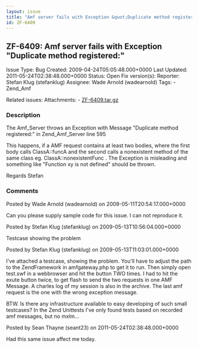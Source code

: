 ```yaml
---
layout: issue
title: "Amf server fails with Exception &quot;Duplicate method registered:&quot;"
id: ZF-6409
---
```


ZF-6409: Amf server fails with Exception "Duplicate method registered:"
-----------------------------------------------------------------------

 Issue Type: Bug Created: 2009-04-24T05:05:48.000+0000 Last Updated: 2011-05-24T02:38:48.000+0000 Status: Open Fix version(s): 
 Reporter:  Stefan Klug (stefanklug)  Assignee:  Wade Arnold (wadearnold)  Tags: - Zend\_Amf
 
 Related issues: 
 Attachments: - [ZF-6409.tar.gz](/issues/secure/attachment/11926/ZF-6409.tar.gz)
 
### Description

The Amf\_Server throws an Exception with Message "Duplicate method registered:" in Zend\_Amf\_Server line 595

This happens, if a AMF request contains at least two bodies, where the first body calls ClassA::funcA and the second calls a nonexistent method of the same class eg. ClassA::nonexistentFunc . The Exception is misleading and something like "Function xy is not defined" should be thrown.

Regards Stefan

 

 

### Comments

Posted by Wade Arnold (wadearnold) on 2009-05-11T20:54:17.000+0000

Can you please supply sample code for this issue. I can not reproduce it.

 

 

Posted by Stefan Klug (stefanklug) on 2009-05-13T10:56:04.000+0000

Testcase showing the problem

 

 

Posted by Stefan Klug (stefanklug) on 2009-05-13T11:03:01.000+0000

I've attached a testcase, showing the problem. You'll have to adjust the path to the ZendFramework in amfgateway.php to get it to run. Then simply open test.swf in a webbrowser and hit the button TWO times. I had to hit the exute button twice, to get flash to send the two requests in one AMF Message. A charles log of my session is also in the archive. The last amf request is the one with the wrong exception message.

BTW. Is there any infrastructure available to easy developing of such small testcases? In the Zend Unittests I've only found tests based on recorded amf messages, but no mxlm...

 

 

Posted by Sean Thayne (seant23) on 2011-05-24T02:38:48.000+0000

Had this same issue affect me today.

 

 